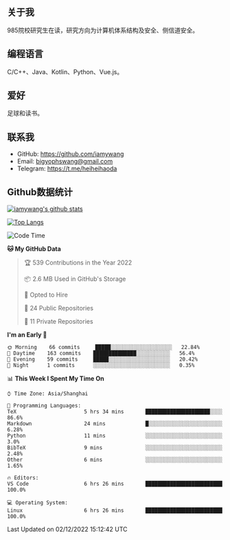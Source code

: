 ## 关于我

985院校研究生在读，研究方向为计算机体系结构及安全、侧信道安全。

## 编程语言

C/C++、Java、Kotlin、Python、Vue.js。

## 爱好

足球和读书。

## 联系我

- GitHub: https://github.com/iamywang
- Email: bigyophswang@gmail.com
- Telegram: https://t.me/heiheihaoda

## Github数据统计

[![iamywang's github stats](https://github-readme-stats.vercel.app/api?username=iamywang&count_private=true&show_icons=true)]()

[![Top Langs](https://github-readme-stats.vercel.app/api/top-langs/?username=iamywang&layout=compact)]()

<!--START_SECTION:waka-->
![Code Time](http://img.shields.io/badge/Code%20Time-626%20hrs%2037%20mins-blue)

**🐱 My GitHub Data** 

> 🏆 539 Contributions in the Year 2022
 > 
> 📦 2.6 MB Used in GitHub's Storage 
 > 
> 💼 Opted to Hire
 > 
> 📜 24 Public Repositories 
 > 
> 🔑 11 Private Repositories  
 > 
**I'm an Early 🐤** 

```text
🌞 Morning    66 commits     █████░░░░░░░░░░░░░░░░░░░░   22.84% 
🌆 Daytime    163 commits    ██████████████░░░░░░░░░░░   56.4% 
🌃 Evening    59 commits     █████░░░░░░░░░░░░░░░░░░░░   20.42% 
🌙 Night      1 commits      ░░░░░░░░░░░░░░░░░░░░░░░░░   0.35%

```


📊 **This Week I Spent My Time On** 

```text
⌚︎ Time Zone: Asia/Shanghai

💬 Programming Languages: 
TeX                      5 hrs 34 mins       █████████████████████░░░░   86.6% 
Markdown                 24 mins             █░░░░░░░░░░░░░░░░░░░░░░░░   6.28% 
Python                   11 mins             ░░░░░░░░░░░░░░░░░░░░░░░░░   3.0% 
BibTeX                   9 mins              ░░░░░░░░░░░░░░░░░░░░░░░░░   2.48% 
Other                    6 mins              ░░░░░░░░░░░░░░░░░░░░░░░░░   1.65%

🔥 Editors: 
VS Code                  6 hrs 26 mins       █████████████████████████   100.0%

💻 Operating System: 
Linux                    6 hrs 26 mins       █████████████████████████   100.0%

```


 Last Updated on 02/12/2022 15:12:42 UTC
<!--END_SECTION:waka-->
